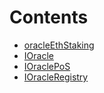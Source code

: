 

# Contents
- [oracleEthStaking](/contracts/interfaces/oracle/oracleEthStaking)
- [IOracle](IOracle.sol/interface.IOracle.md)
- [IOraclePoS](IOraclePoS.sol/interface.IOraclePoS.md)
- [IOracleRegistry](IOracleRegistry.sol/interface.IOracleRegistry.md)
